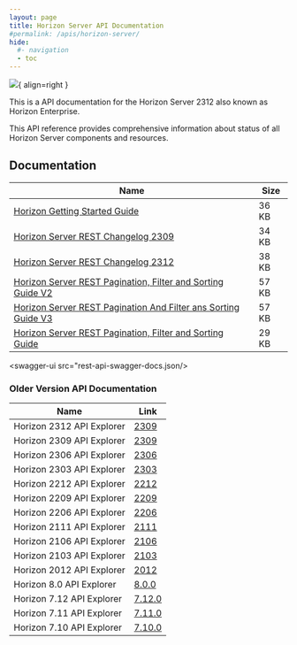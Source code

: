 ```yaml
---
layout: page
title: Horizon Server API Documentation
#permalink: /apis/horizon-server/
hide:
  #- navigation
  - toc
---
```


![](../../../../assets/logos/horizon-logo.png){ align=right }

This is a API documentation for the Horizon Server 2312 also known as Horizon Enterprise.

This API reference provides comprehensive information about status of all Horizon Server components and resources.

## Documentation  
| Name | Size |
| --- | --- |
| [Horizon Getting Started Guide](docs/HorizonServerGettingStarted.doc) | 36 KB |
| [Horizon Server REST Changelog 2309](docs/HorizonServerRESTChangelog2309.docx) | 34 KB |
| [Horizon Server REST Changelog 2312](docs/HorizonServerRESTChangelog2312.docx) | 38 KB |
| [Horizon Server REST Pagination, Filter and Sorting Guide V2](docs/HorizonServerRESTPaginationAndFilterGuideV2.doc) | 57 KB |
| [Horizon Server REST Pagination And Filter ans Sorting Guide V3](docs/HorizonServerRESTPaginationAndFilterGuideV3.doc) | 57 KB |
| [Horizon Server REST Pagination, Filter and Sorting Guide](docs/HorizonServerRESTPaginationFilterAndSortingGuide.docx) | 29 KB |

<swagger-ui src="rest-api-swagger-docs.json/>

[](rest-api-swagger-docs.json)

### Older Version API Documentation
| Name | Link |
| --- | --- |
| Horizon 2312 API Explorer | [2309](versions/2312/index.md) |
| Horizon 2309 API Explorer | [2309](versions/2309/index.md) |
| Horizon 2306 API Explorer | [2306](versions/2306/index.md) |
| Horizon 2303 API Explorer | [2303](versions/2303/index.md) |
| Horizon 2212 API Explorer | [2212](versions/2212/index.md) |
| Horizon 2209 API Explorer | [2209](versions/2209/index.md) |
| Horizon 2206 API Explorer | [2206](versions/2206/index.md) |
| Horizon 2111 API Explorer | [2111](versions/2111/index.md) |
| Horizon 2106 API Explorer | [2106](versions/2106/index.md) |
| Horizon 2103 API Explorer | [2103](versions/2103/index.md) |
| Horizon 2012 API Explorer | [2012](versions/2012/index.md) |
| Horizon 8.0 API Explorer | [8.0.0](versions/8.0.0/index.md) |
| Horizon 7.12 API Explorer | [7.12.0](versions/7.12.0/index.md) |
| Horizon 7.11 API Explorer | [7.11.0](versions/7.11.0/index.md) |
| Horizon 7.10 API Explorer | [7.10.0](versions/7.10.0/index.md) |
